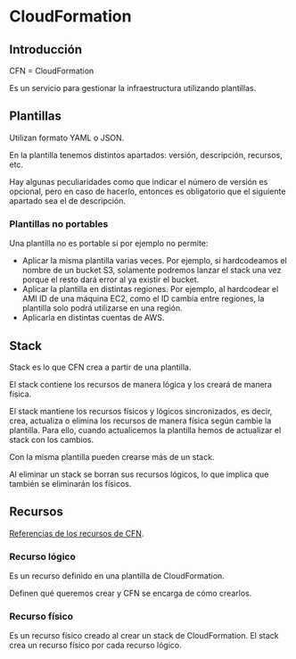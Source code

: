 # CloudFormation

## Introducción

CFN = CloudFormation

Es un servicio para gestionar la infraestructura utilizando plantillas.

## Plantillas

Utilizan formato YAML o JSON.

En la plantilla tenemos distintos apartados: versión, descripción, recursos, etc.

Hay algunas peculiaridades como que indicar el número de versión es opcional, pero en caso de hacerlo, entonces es obligatorio que el siguiente apartado sea el de descripción.

### Plantillas no portables

Una plantilla no es portable si por ejemplo no permite:

- Aplicar la misma plantilla varias veces. Por ejemplo, si hardcodeamos el nombre de un bucket S3, solamente podremos lanzar el stack una vez porque el resto dará error al ya existir el bucket.
- Aplicar la plantilla en distintas regiones. Por ejemplo, al hardcodear el AMI ID de una máquina EC2, como el ID cambia entre regiones, la plantilla solo podrá utilizarse en una región.
- Aplicarla en distintas cuentas de AWS.

## Stack

Stack es lo que CFN crea a partir de una plantilla.

El stack contiene los recursos de manera lógica y los creará de manera física.

El stack mantiene los recursos físicos y lógicos sincronizados, es decir, crea, actualiza o elimina los recursos de manera física según cambie la plantilla. Para ello, cuando actualicemos la plantilla hemos de actualizar el stack con los cambios.

Con la misma plantilla pueden crearse más de un stack.

Al eliminar un stack se borran sus recursos lógicos, lo que implica que también se eliminarán los físicos.

## Recursos

[Referencias de los recursos de CFN](https://docs.aws.amazon.com/AWSCloudFormation/latest/UserGuide/aws-template-resource-type-ref.html).

### Recurso lógico

Es un recurso definido en una plantilla de CloudFormation.

Definen qué queremos crear y CFN se encarga de cómo crearlos.

### Recurso físico

Es un recurso físico creado al crear un stack de CloudFormation. El stack crea un recurso físico por cada recurso lógico.

